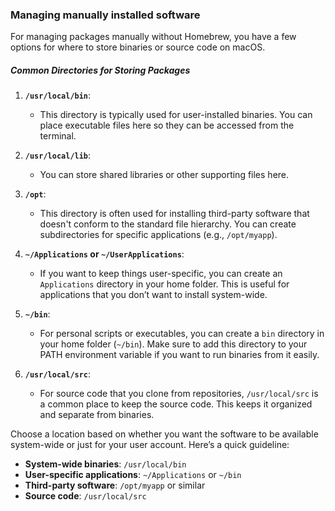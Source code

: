 ### Managing manually installed software
For managing packages manually without Homebrew, you have a few options for where to store binaries or source code on macOS. 
##### Common Directories for Storing Packages

1. **`/usr/local/bin`**:
   - This directory is typically used for user-installed binaries. You can place executable files here so they can be accessed from the terminal.

2. **`/usr/local/lib`**:
   - You can store shared libraries or other supporting files here.

3. **`/opt`**:
   - This directory is often used for installing third-party software that doesn't conform to the standard file hierarchy. You can create subdirectories for specific applications (e.g., `/opt/myapp`).

4. **`~/Applications` or `~/UserApplications`**:
   - If you want to keep things user-specific, you can create an `Applications` directory in your home folder. This is useful for applications that you don’t want to install system-wide.

5. **`~/bin`**:
   - For personal scripts or executables, you can create a `bin` directory in your home folder (`~/bin`). Make sure to add this directory to your PATH environment variable if you want to run binaries from it easily.

6. **`/usr/local/src`**:
   - For source code that you clone from repositories, `/usr/local/src` is a common place to keep the source code. This keeps it organized and separate from binaries.

Choose a location based on whether you want the software to be available system-wide or just for your user account. Here’s a quick guideline:

- **System-wide binaries**: `/usr/local/bin`
- **User-specific applications**: `~/Applications` or `~/bin`
- **Third-party software**: `/opt/myapp` or similar
- **Source code**: `/usr/local/src` 

